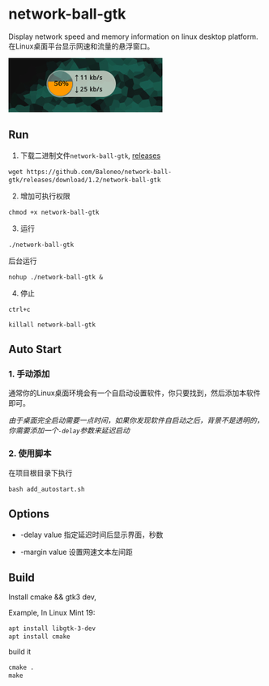 # network-ball-gtk

Display network speed and memory information on linux desktop platform.
在Linux桌面平台显示网速和流量的悬浮窗口。

![net-ball-gtk](https://raw.githubusercontent.com/Baloneo/network-ball-gtk/master/net-ball-gtk5.gif)

## Run
1. 下载二进制文件`network-ball-gtk`, [releases](https://github.com/Baloneo/network-ball-gtk/releases)
```
wget https://github.com/Baloneo/network-ball-gtk/releases/download/1.2/network-ball-gtk
```
2. 增加可执行权限
```
chmod +x network-ball-gtk
```
3. 运行
```
./network-ball-gtk
```
后台运行
```
nohup ./network-ball-gtk &
```
4. 停止
```
ctrl+c
```
```
killall network-ball-gtk
```

## Auto Start
### 1. 手动添加
通常你的Linux桌面环境会有一个自启动设置软件，你只要找到，然后添加本软件即可。

*由于桌面完全启动需要一点时间，如果你发现软件自启动之后，背景不是透明的，你需要添加一个`-delay`参数来延迟启动*

### 2. 使用脚本
在项目根目录下执行
```
bash add_autostart.sh
```

## Options
* -delay value
指定延迟时间后显示界面，秒数

* -margin value
设置网速文本左间距

## Build
Install cmake && gtk3 dev, 

Example, In Linux Mint 19:
```
apt install libgtk-3-dev
apt install cmake
```

build it
```
cmake .
make
```







